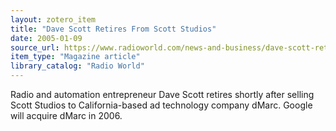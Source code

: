 ```yaml
---
layout: zotero_item
title: "Dave Scott Retires From Scott Studios"
date: 2005-01-09
source_url: https://www.radioworld.com/news-and-business/dave-scott-retires-from-scott-studios
item_type: "Magazine article"
library_catalog: "Radio World"
---
```


<span class="Z3988" title="url_ver=Z39.88-2004&amp;ctx_ver=Z39.88-2004&amp;rfr_id=info%3Asid%2Fzotero.org%3A2&amp;rft_val_fmt=info%3Aofi%2Ffmt%3Akev%3Amtx%3Adc&amp;rft.type=magazineArticle&amp;rft.title=Dave%20Scott%20Retires%20From%20Scott%20Studios&amp;rft.source=Radio%20World&amp;rft.description=Radio%20and%20automation%20entrepreneur%20Dave%20Scott%20retires%20shortly%20after%20selling%20Scott%20Studios%20to%20California-based%20ad%20technology%20company%20dMarc.%20Google%20will%20acquire%20dMarc%20in%202006.&amp;rft.identifier=https%3A%2F%2Fwww.radioworld.com%2Fnews-and-business%2Fdave-scott-retires-from-scott-studios&amp;rft.date=2005-01-09&amp;rft.language=en-US">
Radio and automation entrepreneur Dave Scott retires shortly after selling Scott Studios to California-based ad technology company dMarc. Google will acquire dMarc in 2006.
</span>

